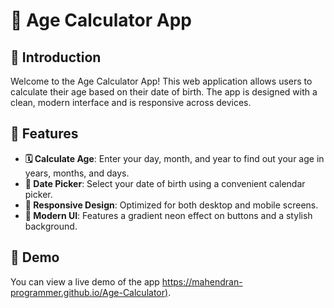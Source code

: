 # 🧮 Age Calculator App

## 📝 Introduction
Welcome to the Age Calculator App! This web application allows users to calculate their age based on their date of birth. The app is designed with a clean, modern interface and is responsive across devices.

## 🌟 Features
- **🗓️ Calculate Age**: Enter your day, month, and year to find out your age in years, months, and days.
- **📅 Date Picker**: Select your date of birth using a convenient calendar picker.
- **📱 Responsive Design**: Optimized for both desktop and mobile screens.
- **🎨 Modern UI**: Features a gradient neon effect on buttons and a stylish background.

## 🚀 Demo
You can view a live demo of the app [https://mahendran-programmer.github.io/Age-Calculator)](#).
